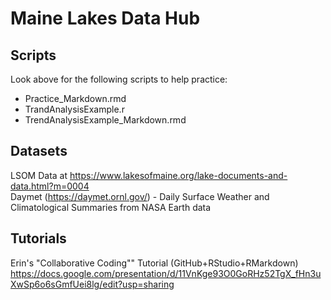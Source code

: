 # Maine Lakes Data Hub
## Scripts
Look above for the following scripts to help practice:
 - Practice_Markdown.rmd
 - TrandAnalysisExample.r
 - TrendAnalysisExample_Markdown.rmd
## Datasets
LSOM Data at https://www.lakesofmaine.org/lake-documents-and-data.html?m=0004  
Daymet (https://daymet.ornl.gov/) - Daily Surface Weather and Climatological Summaries from NASA Earth data
## Tutorials
Erin's "Collaborative Coding"" Tutorial (GitHub+RStudio+RMarkdown) https://docs.google.com/presentation/d/11VnKge93O0GoRHz52TgX_fHn3uXwSp6o6sGmfUei8lg/edit?usp=sharing
